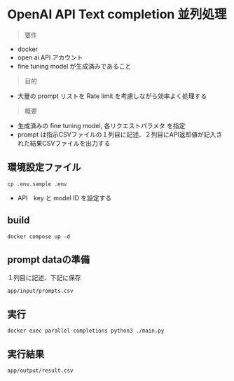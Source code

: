 # OpenAI API Text completion 並列処理

> 要件

- docker
- open ai API アカウント
- fine tuning model が生成済みであること

> 目的

- 大量の prompt リストを Rate limit を考慮しながら効率よく処理する

> 概要

- 生成済みの fine tuning model, 各リクエストパラメタ を指定
- prompt は指示CSVファイルの１列目に記述、２列目にAPI返却値が記入された結果CSVファイルを出力する

## 環境設定ファイル

`cp .env.sample .env`

- API　key と model ID を設定する

## build

`docker compose up -d`

## prompt dataの準備

１列目に記述、下記に保存

`app/input/prompts.csv`

## 実行

`docker exec parallel-completions python3 ./main.py`

## 実行結果

`app/output/result.csv`
